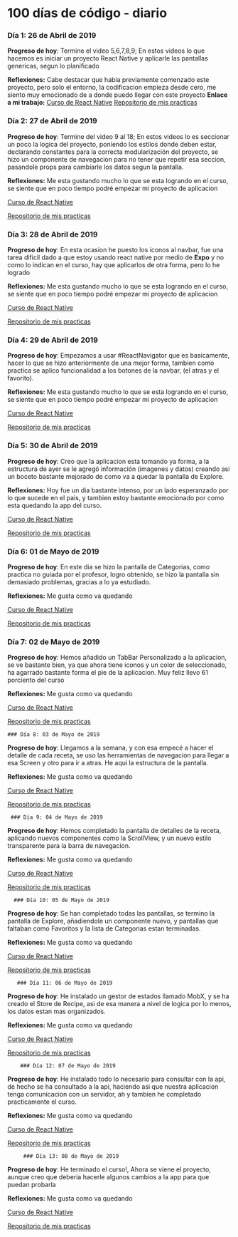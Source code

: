 # 100 días de código - diario

### Día 1: 26 de Abril de 2019

**Progreso de hoy**: Termine el video 5,6,7,8,9; En estos videos lo que hacemos es iniciar un proyecto React Native y aplicarle las pantallas genericas, segun lo planificado

**Reflexiones:** Cabe destacar que habia previamente comenzado este proyecto, pero solo el entorno, la codificacion empieza desde cero, me siento muy emocionado de a donde puedo llegar con este proyecto 
**Enlace a mi trabajo:** 
[Curso de React Native](https://www.udemy.com/curso-completo-de-react-native-y-mobx)
[Repositorio de mis practicas](https://github.com/soydavidarteaga/CursoDeReactNativeUdemy)



### Día 2: 27 de Abril de 2019

**Progreso de hoy**: Termine del video 9 al 18; En estos videos lo es seccionar un poco la logica del proyecto, poniendo los estilos donde deben estar, declarando constantes para la correcta modularización del proyecto, se hizo un componente de navegacion para no tener que repetir esa seccion, pasandole props para cambiarle los datos segun la pantalla.

**Reflexiones:** Me esta gustando mucho lo que se esta logrando en el curso, se siente que en poco tiempo podré empezar mi proyecto de aplicacion 

[Curso de React Native](https://www.udemy.com/curso-completo-de-react-native-y-mobx)

 [Repositorio de mis practicas](https://github.com/soydavidarteaga/CursoDeReactNativeUdemy/commit/b96a66184aa27b9f6c567f8a1ebb765bfb62a720) 

 

 ### Día 3: 28 de Abril de 2019

**Progreso de hoy**: En esta ocasion he puesto los iconos al navbar, fue una tarea dificil dado a que estoy usando react native por medio de **Expo** y no como lo indican en el curso, hay que aplicarlos de otra forma, pero lo he logrado

**Reflexiones:** Me esta gustando mucho lo que se esta logrando en el curso, se siente que en poco tiempo podré empezar mi proyecto de aplicacion 

[Curso de React Native](https://www.udemy.com/curso-completo-de-react-native-y-mobx)

 [Repositorio de mis practicas](https://github.com/soydavidarteaga/CursoDeReactNativeUdemy/commit/f3442007056cab93fac0f64472cf557cdd84e431) 

  ### Día 4: 29 de Abril de 2019

**Progreso de hoy**: Empezamos a usar #ReactNavigator que es basicamente, hacer lo que se hizo anteriormente de una mejor forma, tambien como practica se aplico funcionalidad a los botones de la navbar, (el atras y el favorito).

**Reflexiones:** Me esta gustando mucho lo que se esta logrando en el curso, se siente que en poco tiempo podré empezar mi proyecto de aplicacion 

[Curso de React Native](https://www.udemy.com/curso-completo-de-react-native-y-mobx)

 [Repositorio de mis practicas](https://github.com/soydavidarteaga/CursoDeReactNativeUdemy) 

   ### Día 5: 30 de Abril de 2019

**Progreso de hoy**: Creo que la aplicacion esta tomando ya forma, a la estructura de ayer se le agregó información (imagenes y datos) creando asi un boceto bastante mejorado de como va a quedar la pantalla de Explore.

**Reflexiones:** Hoy fue un dia bastante intenso, por un lado esperanzado por lo que sucede en el pais, y tambien estoy bastante emocionado por como esta quedando la app del curso.

[Curso de React Native](https://www.udemy.com/curso-completo-de-react-native-y-mobx)

 [Repositorio de mis practicas](https://github.com/soydavidarteaga/CursoDeReactNativeUdemy/commit/3cb96b5f786296b405090b86fb4c19b8172dcbc2) 

  ### Día 6: 01 de Mayo de 2019

**Progreso de hoy**: En este dia se hizo la pantalla de Categorias, como practica no guiada por el profesor, logro obtenido, se hizo la pantalla sin demasiado problemas, gracias a lo ya estudiado.

**Reflexiones:** Me gusta como va quedando

[Curso de React Native](https://www.udemy.com/curso-completo-de-react-native-y-mobx)

 [Repositorio de mis practicas](https://github.com/soydavidarteaga/CursoDeReactNativeUdemy/commit/070ef32c6dfac55628c10ab7ba74fb2ee1d017bd) 

   ### Día 7: 02 de Mayo de 2019

**Progreso de hoy**: Hemos añadido un TabBar Personalizado a la aplicacion, se ve bastante bien, ya que ahora tiene iconos y un color de seleccionado, ha agarrado bastante forma el pie de la aplicacion. Muy feliz llevo 61 porciento del curso

**Reflexiones:** Me gusta como va quedando

[Curso de React Native](https://www.udemy.com/curso-completo-de-react-native-y-mobx)

 [Repositorio de mis practicas](https://github.com/soydavidarteaga/CursoDeReactNativeUdemy/commit/69ff51db59465f26ecd8412e300c9e28bc9b9e48) 

    ### Día 8: 03 de Mayo de 2019

**Progreso de hoy**: Llegamos a la semana, y con esa empecé a hacer el detalle de cada receta, se uso las herramientas de navegacion para llegar a esa Screen y otro para ir a atras. He aqui la estructura de la pantalla.

**Reflexiones:** Me gusta como va quedando

[Curso de React Native](https://www.udemy.com/curso-completo-de-react-native-y-mobx)

 [Repositorio de mis practicas](https://github.com/soydavidarteaga/CursoDeReactNativeUdemy/commit/fcc8ebbe33bcc5bd7c0149f97d71da37f101699c) 

     ### Día 9: 04 de Mayo de 2019

**Progreso de hoy**: Hemos completado la pantalla de detalles de la receta, aplicando nuevos componentes como la ScrollView, y un nuevo estilo transparente para la barra de navegacion.

**Reflexiones:** Me gusta como va quedando

[Curso de React Native](https://www.udemy.com/curso-completo-de-react-native-y-mobx)

 [Repositorio de mis practicas](https://github.com/soydavidarteaga/CursoDeReactNativeUdemy/commit/3ba994a5e52cecd55c55b3c432b87f841317f864) 

      ### Día 10: 05 de Mayo de 2019

**Progreso de hoy**: Se han completado todas las pantallas, se termino la pantalla de Explore, añadiendole un componente nuevo, y pantallas que faltaban como Favoritos y la lista de Categorias estan terminadas.

**Reflexiones:** Me gusta como va quedando

[Curso de React Native](https://www.udemy.com/curso-completo-de-react-native-y-mobx)

 [Repositorio de mis practicas](https://github.com/soydavidarteaga/CursoDeReactNativeUdemy/commit/7e644fcb391958dfa01375119b663118ae5e27f7) 

       ### Día 11: 06 de Mayo de 2019

**Progreso de hoy**: He instalado un gestor de estados llamado MobX, y se ha creado el Store de Recipe, asi de esa manera a nivel de logica por lo menos, los datos estan mas organizados.

**Reflexiones:** Me gusta como va quedando

[Curso de React Native](https://www.udemy.com/curso-completo-de-react-native-y-mobx)

 [Repositorio de mis practicas](https://github.com/soydavidarteaga/CursoDeReactNativeUdemy/commit/d63a4dbd895adb00731c81c0814c72123b7720f2) 

        ### Día 12: 07 de Mayo de 2019

**Progreso de hoy**: He instalado todo lo necesario para consultar con la api, de hecho se ha consultado a la api, haciendo asi que nuestra aplicacion tenga comunicacion con un servidor, ah y tambien he completado practicamente el curso.

**Reflexiones:** Me gusta como va quedando

[Curso de React Native](https://www.udemy.com/curso-completo-de-react-native-y-mobx)

 [Repositorio de mis practicas](https://github.com/soydavidarteaga/CursoDeReactNativeUdemy/commit/683b42227bf8c77acc669c6e2d4225ef2e1887c9) 

         ### Día 13: 08 de Mayo de 2019

**Progreso de hoy**: He terminado el curso!, Ahora se viene el proyecto, aunque creo que deberia hacerle algunos cambios a la app para que puedan probarla

**Reflexiones:** Me gusta como va quedando

[Curso de React Native](https://www.udemy.com/curso-completo-de-react-native-y-mobx)

 [Repositorio de mis practicas](https://github.com/soydavidarteaga/CursoDeReactNativeUdemy/commit/f3687f7e727c278f4e129805fbe6960ca4b4e352) 


